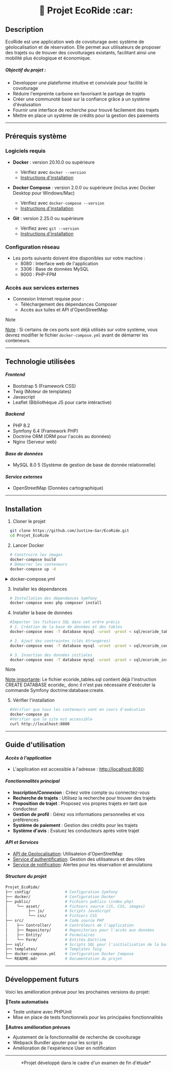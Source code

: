 <div align="center">
  <h1>🌱 Projet EcoRide :car:</h1>
</div>

## Description
EcoRide est une application web de covoiturage avec système de géolocalisation et de réservation. 
Elle permet aux utilisateurs de proposer des trajets ou de trouver des covoiturages existants, facilitant ainsi une mobilité plus écologique et économique.

#####  **Objectif du projet :**
- Developper une plateforme intuitive et conviviale pour facilité le covoiturage
- Réduire l'empreinte carbone en favorisant le partage de trajets
- Créer une communoté basé sur la confiance grâce à un système d'évalusation
- Fournir une interface de recherche pour trouvé facilement des trajets
- Mettre en place un système de crédits pour la gestion des paiements

___


## Prérequis système

### Logiciels requis
- **Docker** : version 20.10.0 ou supérieure
  - Vérifiez avec `docker --version`
  - [Instructions d'installation](https://docs.docker.com/get-docker/)

- **Docker Compose** : version 2.0.0 ou supérieure (inclus avec Docker Desktop pour Windows/Mac)
  - Vérifiez avec `docker-compose --version`
  - [Instructions d'installation](https://docs.docker.com/compose/install/)

- **Git** : version 2.25.0 ou supérieure
  - Vérifiez avec `git --version`
  - [Instructions d'installation](https://git-scm.com/downloads)

### Configuration réseau
- Les ports suivants doivent être disponibles sur votre machine :
  - 8080 : Interface web de l'application
  - 3306 : Base de données MySQL
  - 9000 : PHP-FPM

### Accès aux services externes
- Connexion Internet requise pour :
  - Téléchargement des dépendances Composer
  - Accès aux tuiles et API d'OpenStreetMap

> [!NOTE]
> <ins>Note</ins> : Si certains de ces ports sont déjà utilisés sur votre système, vous devrez modifier le fichier `docker-compose.yml` avant de démarrer les conteneurs.


___


## Technologie utilisées

#### ***Frontend***
- Bootstrap 5 (Framework CSS)
- Twig (Moteur de templates)
- Javascript
- Leaflet (Bibliothèque JS pour carte intéractive)

#### ***Backend***
- PHP 8.2
- Symfony 6.4 (Framework PHP)
- Doctrine ORM (ORM pour l'accès au données)
- Nginx (Serveur web)

#### ***Base de données***
- MySQL 8.0 5 (Système de gestion de base de donnée relationnelle)

#### ***Service externes***
- OpenStreetMap (Données cartographique)

___


## Installation
1. Cloner le projet
```bash
  git clone https://github.com/Justine-Gar/EcoRide.git
  cd Projet_EcoRide
```
2. Lancer Docker
```bash
  # Construire les images
  docker-compose build
  # Démarrer les conteneurs
  docker-compose up -d
```

<details>
  Voici un extrait du fichier docker-compose.yml pour référence :<summary>docker-compose.yml</summary>

    ```yml
    version: '3.8'

    services:
      # Serveur web NGINX
      nginx:
        image: nginx:1.21-alpine
        container_name: ecoride_nginx
        ports:
          - "8080:80"
        volumes:
          - ./public:/var/www/html/public:ro
          - ./docker/nginx/conf.d:/etc/nginx/conf.d
        depends_on:
          - php
        networks:
          - ecoride_network

      # Service PHP pour Symfony
      php:
        build:
          context: ./docker/php
        container_name: ecoride_php
        volumes:
          - .:/var/www/html
        environment:
          - APP_ENV=dev
          - DATABASE_URL=mysql://root:root@database:3306/ecoride
        depends_on:
          - database
        networks:
          - ecoride_network

      # Base de données MySQL
      database:
        image: mysql:8.0
        container_name: ecoride_database
        ports:
          - "3306:3306"
        environment:
          - MYSQL_ROOT_PASSWORD=root
          - MYSQL_DATABASE=ecoride
        volumes:
          - ecoride_database_data:/var/lib/mysql
        networks:
          - ecoride_network

    # [Suite du fichier omis pour brevité]
    ```
</details>

3. Installer les dépendances
```bash
  # Installation des dépendances Symfony
  docker-compose exec php composer install
```
4. Installer la base de données
```bash
  #Importer les fichiers SQL dans cet ordre précis
  # 1. Création de la base de données et des tables
  docker-compose exec -T database mysql -uroot -proot < sql/ecoride_tables.sql

  # 2. Ajout des contraintes (clés étrangères)
  docker-compose exec -T database mysql -uroot -proot < sql/ecoride_constraints.sql

  # 3. Insertion des données initiales
  docker-compose exec -T database mysql -uroot -proot < sql/ecoride_insert.sql
```
> [!NOTE]
> <ins>Note importante</ins>: Le fichier ecoride_tables.sql contient déjà l'instruction CREATE DATABASE ecoride;, donc il n'est pas nécessaire d'exécuter la commande Symfony doctrine:database:create.

5. Vérifier l'installation
```bash
  #Vérifier que tous les conteneurs sont en cours d'exécution
  docker-compose ps
  #Vérifier que le site est accessible
  curl http://localhost:8080
```
___


## Guide d'utilisation

#### ***Accès à l'application***
- L'application est accessible à l'adresse : [http://localhost:8080](http://localhost:8080)

#### ***Fonctionnalités principal***
- **Inscription/Connexion** : Créez votre compte ou connectez-vous
- **Recherche de trajets** : Utilisez la recherche pour trouver des trajets
- **Proposition de trajet** : Proposez vos propres trajets en tant que conducteur
- **Gestion de profil** : Gérez vos informations personnelles et vos préférences 
- **Système de paiement** : Gestion des crédits pour les trajets
- **Système d'avis** : Evaluez les conducteurs après votre trajet

#### ***API et Services***
- <ins>API de Geolocalisation</ins>: Utilisateion d'OpenStretMap
- <ins>Service d'authentification</ins>: Gestion des utilisateurs et des rôles
- <ins>Service de notification</ins>: Alertes pour les réservation et annulations

#### ***Structure du projet***
```bash
Projet_EcoRide/
├── config/               # Configuration Symfony
├── docker/               # Configuration Docker
├── public/               # Fichiers publics (index.php)
│    └── asset/           # Fichiers source (JS, CSS, images)
│         ├── js/         # Scripts JavaScript
│         └── css/        # Fichiers CSS
├── src/                  # Code source PHP
│    ├── Controller/      # Contrôleurs de l'application
│    ├── Repository/      # Repositories pour l'accès aux données
│    ├── Entity/          # Formulaires
│    └── Form/            # Entités Doctrine
├── sql/                  # Scripts SQL pour l'initialisation de la base de données
├── templates/            # Templates Twig
├── docker-compose.yml    # Configuration Docker Compose
└── README.mdr            # Documentation du projet
```

___


## Développement futurs
Voici les amélioration prévue pour les prochaines versions du projet:

🧪**Teste automatisés**
- Teste unitaire avec PHPUnit
- Mise en place de tests fonctionnels pour les principales fonctionnalités

🚀**Autres amélioration prévues**
- Ajustement de la fonctionnalité de recherche de covoiturage
- Webpack Bundler ajouter pour les script js
- Amélioration de l'expérience User en notification 


___

<div align="center">
  *Projet développé dans le cadre d'un examen de fin d'étude*
</div>